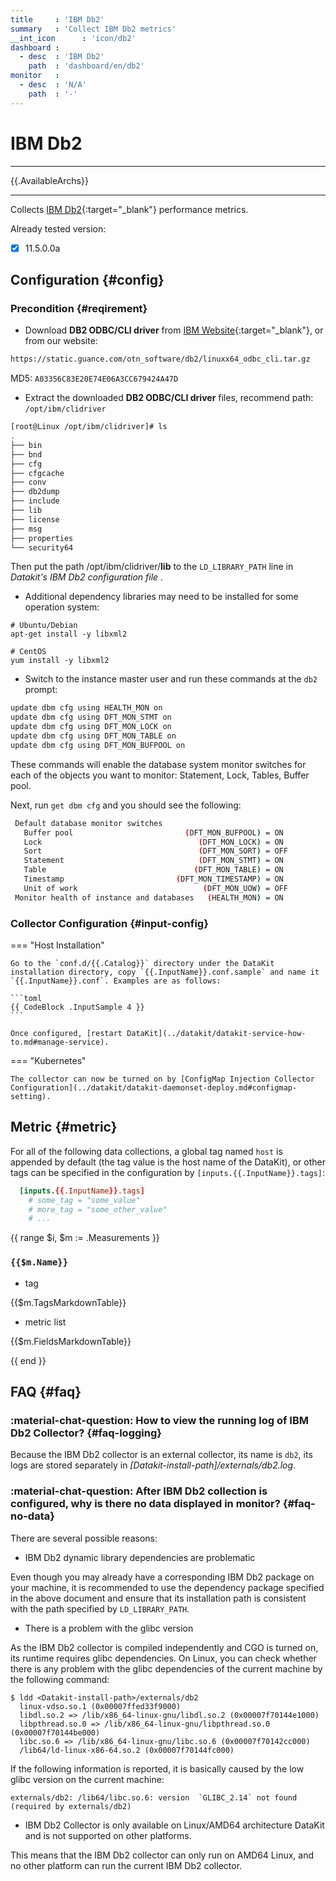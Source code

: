```yaml
---
title     : 'IBM Db2'
summary   : 'Collect IBM Db2 metrics'
__int_icon      : 'icon/db2'
dashboard :
  - desc  : 'IBM Db2'
    path  : 'dashboard/en/db2'
monitor   :
  - desc  : 'N/A'
    path  : '-'
---
```


<!-- markdownlint-disable MD025 -->
# IBM Db2
<!-- markdownlint-enable -->

---

{{.AvailableArchs}}

---

Collects [IBM Db2](https://www.ibm.com/products/db2){:target="_blank"} performance metrics.

Already tested version:

- [x] 11.5.0.0a

## Configuration {#config}

### Precondition {#reqirement}

- Download **DB2 ODBC/CLI driver** from [IBM Website](https://www-01.ibm.com/support/docview.wss?uid=swg21418043){:target="_blank"}, or from our website:

```sh
https://static.guance.com/otn_software/db2/linuxx64_odbc_cli.tar.gz
```

MD5: `A03356C83E20E74E06A3CC679424A47D`

- Extract the downloaded **DB2 ODBC/CLI driver** files, recommend path: `/opt/ibm/clidriver`

```sh
[root@Linux /opt/ibm/clidriver]# ls
.
├── bin
├── bnd
├── cfg
├── cfgcache
├── conv
├── db2dump
├── include
├── lib
├── license
├── msg
├── properties
└── security64
```

Then put the path /opt/ibm/clidriver/**lib** to the `LD_LIBRARY_PATH` line in *Datakit's IBM Db2 configuration file* .

- Additional dependency libraries may need to be installed for some operation system:

```shell
# Ubuntu/Debian
apt-get install -y libxml2

# CentOS
yum install -y libxml2
```

- Switch to the instance master user and run these commands at the `db2` prompt:

```sh
update dbm cfg using HEALTH_MON on
update dbm cfg using DFT_MON_STMT on
update dbm cfg using DFT_MON_LOCK on
update dbm cfg using DFT_MON_TABLE on
update dbm cfg using DFT_MON_BUFPOOL on
```

These commands will enable the database system monitor switches for each of the objects you want to monitor: Statement, Lock, Tables, Buffer pool.

Next, run `get dbm cfg` and you should see the following:

```sh
 Default database monitor switches
   Buffer pool                         (DFT_MON_BUFPOOL) = ON
   Lock                                   (DFT_MON_LOCK) = ON
   Sort                                   (DFT_MON_SORT) = OFF
   Statement                              (DFT_MON_STMT) = ON
   Table                                 (DFT_MON_TABLE) = ON
   Timestamp                         (DFT_MON_TIMESTAMP) = ON
   Unit of work                            (DFT_MON_UOW) = OFF
 Monitor health of instance and databases   (HEALTH_MON) = ON
```

### Collector Configuration {#input-config}

<!-- markdownlint-disable MD046 -->
=== "Host Installation"

    Go to the `conf.d/{{.Catalog}}` directory under the DataKit installation directory, copy `{{.InputName}}.conf.sample` and name it `{{.InputName}}.conf`. Examples are as follows:
    
    ```toml
    {{ CodeBlock .InputSample 4 }}
    ```
    
    Once configured, [restart DataKit](../datakit/datakit-service-how-to.md#manage-service).

=== "Kubernetes"

    The collector can now be turned on by [ConfigMap Injection Collector Configuration](../datakit/datakit-daemonset-deploy.md#configmap-setting).
<!-- markdownlint-enable -->

## Metric {#metric}

For all of the following data collections, a global tag named `host` is appended by default (the tag value is the host name of the DataKit), or other tags can be specified in the configuration by `[inputs.{{.InputName}}.tags]`:

``` toml
  [inputs.{{.InputName}}.tags]
    # some_tag = "some_value"
    # more_tag = "some_other_value"
    # ...
```

{{ range $i, $m := .Measurements }}

### `{{$m.Name}}`

- tag

{{$m.TagsMarkdownTable}}

- metric list

{{$m.FieldsMarkdownTable}}

{{ end }}

## FAQ {#faq}

<!-- markdownlint-disable MD013 -->
### :material-chat-question: How to view the running log of IBM Db2 Collector? {#faq-logging}

Because the IBM Db2 collector is an external collector, its name is `db2`, its logs are stored separately in *[Datakit-install-path]/externals/db2.log*.

### :material-chat-question: After IBM Db2 collection is configured, why is there no data displayed in monitor? {#faq-no-data}

There are several possible reasons:

- IBM Db2 dynamic library dependencies are problematic

Even though you may already have a corresponding IBM Db2 package on your machine, it is recommended to use the dependency package specified in the above document and ensure that its installation path is consistent with the path specified by `LD_LIBRARY_PATH`.

- There is a problem with the glibc version

As the IBM Db2 collector is compiled independently and CGO is turned on, its runtime requires glibc dependencies. On Linux, you can check whether there is any problem with the glibc dependencies of the current machine by the following command:

```shell
$ ldd <Datakit-install-path>/externals/db2
  linux-vdso.so.1 (0x00007ffed33f9000)
  libdl.so.2 => /lib/x86_64-linux-gnu/libdl.so.2 (0x00007f70144e1000)
  libpthread.so.0 => /lib/x86_64-linux-gnu/libpthread.so.0 (0x00007f70144be000)
  libc.so.6 => /lib/x86_64-linux-gnu/libc.so.6 (0x00007f70142cc000)
  /lib64/ld-linux-x86-64.so.2 (0x00007f70144fc000)
```

If the following information is reported, it is basically caused by the low glibc version on the current machine:

```shell
externals/db2: /lib64/libc.so.6: version  `GLIBC_2.14` not found (required by externals/db2)
```

- IBM Db2 Collector is only available on Linux/AMD64 architecture DataKit and is not supported on other platforms.

This means that the IBM Db2 collector can only run on AMD64 Linux, and no other platform can run the current IBM Db2 collector.

<!-- markdownlint-enable -->
